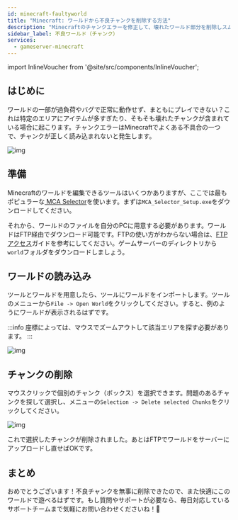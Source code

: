 ```yaml
---
id: minecraft-faultyworld
title: "Minecraft: ワールドから不良チャンクを削除する方法"
description: "Minecraftのチャンクエラーを修正して、壊れたワールド部分を削除しスムーズなプレイを取り戻す方法 → 今すぐチェック"
sidebar_label: 不良ワールド（チャンク）
services:
  - gameserver-minecraft
---
```


import InlineVoucher from '@site/src/components/InlineVoucher';

## はじめに

ワールドの一部が過負荷やバグで正常に動作せず、まともにプレイできない？これは特定のエリアにアイテムが多すぎたり、そもそも壊れたチャンクが含まれている場合に起こります。チャンクエラーはMinecraftでよくある不具合の一つで、チャンクが正しく読み込まれないと発生します。

![img](https://screensaver01.zap-hosting.com/index.php/s/A5bj6posqkTfGK8/preview)

## 準備

Minecraftのワールドを編集できるツールはいくつかありますが、ここでは最もポピュラーな[ MCA Selector](https://github.com/Querz/mcaselector)を使います。まずは`MCA_Selector_Setup.exe`をダウンロードしてください。

それから、ワールドのファイルを自分のPCに用意する必要があります。ワールドはFTP経由でダウンロード可能です。FTPの使い方がわからない場合は、[FTPアクセス](gameserver-ftpaccess.md)ガイドを参考にしてください。ゲームサーバーのディレクトリから`world`フォルダをダウンロードしましょう。

## ワールドの読み込み

ツールとワールドを用意したら、ツールにワールドをインポートします。ツールのメニューから`File -> Open World`をクリックしてください。すると、例のようにワールドが表示されるはずです。

:::info
座標によっては、マウスでズームアウトして該当エリアを探す必要があります。
:::

![img](https://screensaver01.zap-hosting.com/index.php/s/eGY45mKdd4ZEwW4/download)

## チャンクの削除

マウスクリックで個別のチャンク（ボックス）を選択できます。問題のあるチャンクを探して選択し、メニューの`Selection -> Delete selected Chunks`をクリックしてください。

![img](https://screensaver01.zap-hosting.com/index.php/s/HDCAEX3iWyjjXQm/download)

これで選択したチャンクが削除されました。あとはFTPでワールドをサーバーにアップロードし直せばOKです。

## まとめ

おめでとうございます！不良チャンクを無事に削除できたので、また快適にこのワールドで遊べるはずです。もし質問やサポートが必要なら、毎日対応しているサポートチームまで気軽にお問い合わせくださいね！🙂

<InlineVoucher />